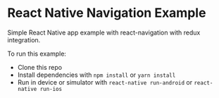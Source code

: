 # React Native Navigation Example

Simple React Native app example with react-navigation with redux integration.

To run this example:
 
* Clone this repo
* Install dependencies with `npm install` or `yarn install`
* Run in device or simulator with `react-native run-android` or `react-native run-ios`